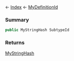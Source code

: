 ← [Index](Api-Index) ← [MyDefinitionId](VRage.Game.MyDefinitionId)

### Summary

```csharp
public MyStringHash SubtypeId
```

### Returns

[MyStringHash](VRage.Utils.MyStringHash)

